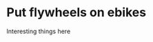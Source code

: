 # Put flywheels on ebikes

<!--{{{
  "title" : "Ebike fly wheel",
  "date" : "2016-08-29T03:04:21.983Z",
  "byline": "Past meets future",
  "preview": "For a long time there used to be interesting things here"
}}}-->

Interesting things here